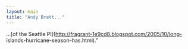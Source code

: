 ```yaml
---
layout: main
title: "Andy Brett..."
---
```

...[of the Seattle PI](http://fragrant-1e9cd8.blogspot.com/2005/10/long-
islands-hurricane-season-has.html)."

